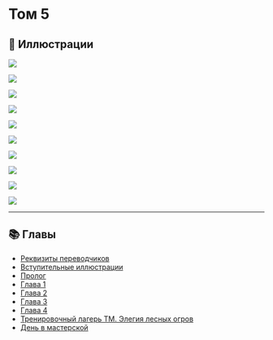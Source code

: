# Том 5

## 🎨 Иллюстрации

![](assets/illustrations/img_img_52564.jpg)

![](assets/illustrations/img_img_34534.jpg)

![](assets/illustrations/img_img_34535.jpg)

![](assets/illustrations/img_img_34536.jpg)

![](assets/illustrations/img_img_34537.jpg)

![](assets/illustrations/img_img_34538.jpg)

![](assets/illustrations/img_img_34539.jpg)

![](assets/illustrations/img_img_34540.jpg)

![](assets/illustrations/img_img_34544.jpg)

![](assets/illustrations/img_img_34545.jpg)

---

## 📚 Главы

- [Реквизиты переводчиков](chapter-01.md)
- [Вступительные иллюстрации](chapter-02.md)
- [Пролог](chapter-03.md)
- [Глава 1](chapter-04.md)
- [Глава 2](chapter-05.md)
- [Глава 3](chapter-06.md)
- [Глава 4](chapter-07.md)
- [Тренировочный лагерь ТМ. Элегия лесных огров](chapter-08.md)
- [День в мастерской](chapter-09.md)